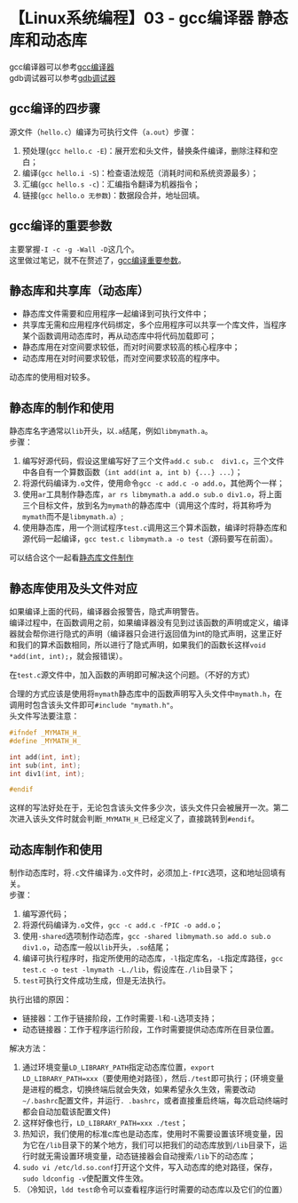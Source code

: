 # 【Linux系统编程】03 - gcc编译器 静态库和动态库


gcc编译器可以参考[gcc编译器](https://xushun1221.github.io/2022/linux%E4%B8%8B%E4%BD%BF%E7%94%A8vscode%E5%92%8Ccmake%E8%BF%9B%E8%A1%8Cc-%E5%BC%80%E5%8F%911/)  
gdb调试器可以参考[gdb调试器](https://xushun1221.github.io/2022/linux%E4%B8%8B%E4%BD%BF%E7%94%A8vscode%E5%92%8Ccmake%E8%BF%9B%E8%A1%8Cc-%E5%BC%80%E5%8F%912/)

## gcc编译的四步骤
源文件（`hello.c`）编译为可执行文件（`a.out`）步骤：
1. 预处理(`gcc hello.c -E`)：展开宏和头文件，替换条件编译，删除注释和空白；
2. 编译(`gcc hello.i -S`)：检查语法规范（消耗时间和系统资源最多）；
3. 汇编(`gcc hello.s -c`)：汇编指令翻译为机器指令；
4. 链接(`gcc hello.o 无参数`)：数据段合并，地址回填。

## gcc编译的重要参数
主要掌握`-I -c -g -Wall -D`这几个。  
这里做过笔记，就不在赘述了，[gcc编译重要参数](https://xushun1221.github.io/2022/linux%E4%B8%8B%E4%BD%BF%E7%94%A8vscode%E5%92%8Ccmake%E8%BF%9B%E8%A1%8Cc-%E5%BC%80%E5%8F%911/#g%E9%87%8D%E8%A6%81%E7%9A%84%E7%BC%96%E8%AF%91%E5%8F%82%E6%95%B0)。

## 静态库和共享库（动态库）
- 静态库文件需要和应用程序一起编译到可执行文件中；
- 共享库无需和应用程序代码绑定，多个应用程序可以共享一个库文件，当程序某个函数调用动态库时，再从动态库中将代码加载即可；
- 静态库用在对空间要求较低，而对时间要求较高的核心程序中；
- 动态库用在对时间要求较低，而对空间要求较高的程序中。

动态库的使用相对较多。

## 静态库的制作和使用
静态库名字通常以`lib`开头，以`.a`结尾，例如`libmymath.a`。  
步骤：
1. 编写好源代码，假设这里编写好了三个文件`add.c sub.c  div1.c`，三个文件中各自有一个算数函数（`int add(int a, int b) {...} ...`）；
2. 将源代码编译为`.o`文件，使用命令`gcc -c add.c -o add.o`，其他两个一样；
3. 使用`ar`工具制作静态库，`ar rs libmymath.a add.o sub.o div1.o`，将上面三个目标文件，放到名为`mymath`的静态库中（调用这个库时，将其称呼为`mymath`而不是`libmymath.a`）;
4. 使用静态库，用一个测试程序`test.c`调用这三个算术函数，编译时将静态库和源代码一起编译，`gcc test.c libmymath.a -o test`（源码要写在前面）。

可以结合这个一起看[静态库文件制作](https://xushun1221.github.io/2022/linux%E4%B8%8B%E4%BD%BF%E7%94%A8vscode%E5%92%8Ccmake%E8%BF%9B%E8%A1%8Cc-%E5%BC%80%E5%8F%911/#%E7%94%9F%E6%88%90%E9%9D%99%E6%80%81%E5%BA%93%E6%96%87%E4%BB%B6-a)

## 静态库使用及头文件对应
如果编译上面的代码，编译器会报警告，隐式声明警告。  
编译过程中，在函数调用之前，如果编译器没有见到过该函数的声明或定义，编译器就会帮你进行隐式的声明（编译器只会进行返回值为int的隐式声明，这里正好和我们的算术函数相同，所以进行了隐式声明，如果我们的函数长这样`void *add(int, int);`，就会报错误）。

在`test.c`源文件中，加入函数的声明即可解决这个问题。（不好的方式）

合理的方式应该是使用将`mymath`静态库中的函数声明写入头文件中`mymath.h`，在调用时包含该头文件即可`#include "mymath.h"`。  
头文件写法要注意：  
```c
#ifndef _MYMATH_H_
#define _MYMATH_H_

int add(int, int);
int sub(int, int);
int div1(int, int);

#endif
```
这样的写法好处在于，无论包含该头文件多少次，该头文件只会被展开一次。第二次进入该头文件时就会判断`_MYMATH_H_`已经定义了，直接跳转到`#endif`。

## 动态库制作和使用
制作动态库时，将`.c`文件编译为`.o`文件时，必须加上`-fPIC`选项，这和地址回填有关。  
步骤：
1. 编写源代码；
2. 将源代码编译为`.o`文件，`gcc -c add.c -fPIC -o add.o`；
3. 使用`-shared`选项制作动态库，`gcc -shared libmymath.so add.o sub.o div1.o`，动态库一般以`lib`开头，`.so`结尾；
4. 编译可执行程序时，指定所使用的动态库，`-l`指定库名，`-L`指定库路径，`gcc test.c -o test -lmymath -L./lib`，假设库在`./lib`目录下；
5. `test`可执行文件成功生成，但是无法执行。

执行出错的原因：
- 链接器：工作于链接阶段，工作时需要`-l`和`-L`选项支持；
- 动态链接器：工作于程序运行阶段，工作时需要提供动态库所在目录位置。

解决方法：
1. 通过环境变量`LD_LIBRARY_PATH`指定动态库位置，`export LD_LIBRARY_PATH=xxx`（要使用绝对路径），然后`./test`即可执行；(环境变量是进程的概念，切换终端后就会失效，如果希望永久生效，需要改动`~/.bashrc`配置文件，并运行`. .bashrc`，或者直接重启终端，每次启动终端时都会自动加载该配置文件)
2. 这样好像也行，`LD_LIBRARY_PATH=xxx ./test`；
3. 热知识，我们使用的标准c库也是动态库，使用时不需要设置该环境变量，因为它在`/lib`目录下的某个地方，我们可以把我们的动态库放到`/lib`目录下，运行时就无需设置环境变量，动态链接器会自动搜索`/lib`下的动态库；
4. `sudo vi /etc/ld.so.conf`打开这个文件，写入动态库的绝对路径，保存，`sudo ldconfig -v`使配置文件生效。
5. （冷知识，`ldd test`命令可以查看程序运行时需要的动态库以及它们的位置）
